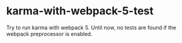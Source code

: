 # karma-with-webpack-5-test
Try to run karma with webpack 5. Until now, no tests are found if the webpack preprocessor is enabled.
